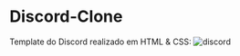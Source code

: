 # Discord-Clone

Template do Discord realizado em HTML & CSS:
![discord](https://user-images.githubusercontent.com/45234913/193370358-d7f29156-4cdb-45cb-8100-beee09083f6b.png)
